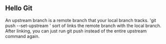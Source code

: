 ## Hello Git

An upstream branch is a remote branch that your local branch tracks. 'git push --set-upstream <branch-name>' sort of links the remote branch with the local branch. After linking, you can just run git push instead of the entire upstream command again.